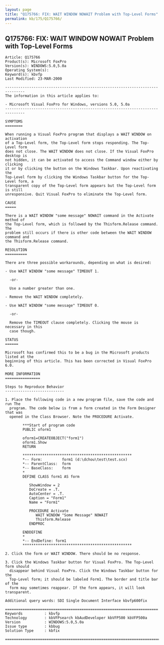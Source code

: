 ```yaml
---
layout: page
title: "Q175766: FIX: WAIT WINDOW NOWAIT Problem with Top-Level Forms"
permalink: kb/175/Q175766/
---
```


## Q175766: FIX: WAIT WINDOW NOWAIT Problem with Top-Level Forms

	Article: Q175766
	Product(s): Microsoft FoxPro
	Version(s): WINDOWS:5.0,5.0a
	Operating System(s): 
	Keyword(s): kbvfp
	Last Modified: 23-MAR-2000
	
	-------------------------------------------------------------------------------
	The information in this article applies to:
	
	- Microsoft Visual FoxPro for Windows, versions 5.0, 5.0a 
	-------------------------------------------------------------------------------
	
	SYMPTOMS
	========
	
	When running a Visual FoxPro program that displays a WAIT WINDOW on activation
	of a Top-Level form, the Top-Level form stops responding. The Top-Level form
	does not close. The WAIT WINDOW does not close. If the Visual FoxPro desktop is
	not hidden, it can be activated to access the Command window either by clicking
	it or by clicking the button on the Windows Taskbar. Upon reactivating the
	Top-Level form by clicking the Windows Taskbar button for the Top-Level form, a
	transparent copy of the Top-Level form appears but the Top-Level form is still
	unresponsive. Quit Visual FoxPro to eliminate the Top-Level form.
	
	CAUSE
	=====
	
	There is a WAIT WINDOW "some message" NOWAIT command in the Activate method of
	the Top-Level form, which is followed by the Thisform.Release command. The
	problem still occurs if there is other code between the WAIT WINDOW command and
	the Thisform.Release command.
	
	RESOLUTION
	==========
	
	There are three possible workarounds, depending on what is desired:
	
	- Use WAIT WINDOW "some message" TIMEOUT 1.
	
	  -or-
	
	  Use a number greater than one.
	
	- Remove the WAIT WINDOW completely.
	
	- Use WAIT WINDOW "some message" TIMEOUT 0.
	
	  -or-
	
	  Remove the TIMEOUT clause completely. Clicking the mouse is necessary in this
	  case though.
	
	STATUS
	======
	
	Microsoft has confirmed this to be a bug in the Microsoft products listed at the
	beginning of this article. This has been corrected in Visual FoxPro 6.0.
	
	MORE INFORMATION
	================
	
	Steps to Reproduce Behavior
	---------------------------
	
	1. Place the following code in a new program file, save the code and run The
	  program. The code below is from a form created in the Form Designer that was
	  opened in the Class Browser. Note the PROCEDURE Activate.
	
	        ***Start of program code
	        PUBLIC oform1
	
	        oform1=CREATEOBJECT("form1")
	        oform1.Show
	        RETURN
	
	        **************************************************
	        *-- Form:         form1 (d:\dchou\test\test.scx)
	        *-- ParentClass:  form
	        *-- BaseClass:    form
	        *
	        DEFINE CLASS form1 AS form
	
	           ShowWindow = 2
	           DoCreate = .T.
	           AutoCenter = .T.
	           Caption = "Form1"
	           Name = "Form1"
	
	           PROCEDURE Activate
	              WAIT WINDOW "Some Message" NOWAIT
	              Thisform.Release
	           ENDPROC
	
	        ENDDEFINE
	        *
	        *-- EndDefine: form1
	        **************************************************
	
	2. Click the form or WAIT WINDOW. There should be no response.
	
	3. Click the Windows Taskbar button for Visual FoxPro. The Top-Level form should
	  disappear behind Visual FoxPro. Click the Windows Taskbar button for the
	  Top-Level form; it should be labeled Form1. The border and title bar of the
	  form may sometimes reappear. If the form appears, it will look transparent.
	
	Additional query words: SDI Single Document Interface kbvfp600fix
	
	======================================================================
	Keywords          : kbvfp 
	Technology        : kbVFPsearch kbAudDeveloper kbVFP500 kbVFP500a
	Version           : WINDOWS:5.0,5.0a
	Issue type        : kbbug
	Solution Type     : kbfix
	
	=============================================================================
	
